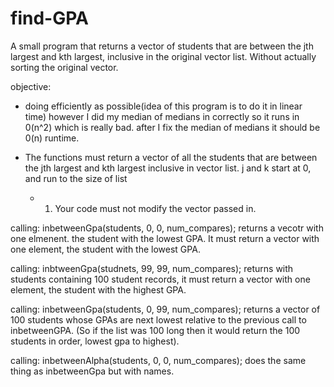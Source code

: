 # find-GPA
A small program that returns a vector of students that are between the jth largest and kth largest, inclusive in the original vector list. Without actually sorting the original vector.

objective:
  + doing efficiently as possible(idea of this program is to do it in linear time)
    however I did my median of medians in correctly so it runs in 0(n^2) which is really bad.
    after I fix the median of medians it should be 0(n) runtime.
  
  + The functions must return a vector of all the students that are between the jth largest
    and kth largest inclusive in vector list. j and k start at 0, and run to the size of list
    - 1. Your code must not modify the vector passed in.
   
   calling: inbetweenGpa(students, 0, 0, num_compares);
    returns a vecotr with one elmenent. the student with the lowest GPA.
    It must return a vector with one element, the student with the lowest GPA. 
    
  calling: inbtweenGpa(studnets, 99, 99, num_compares);
    returns with students containing 100 student records, it must return a vector
    with one element, the student with the highest GPA. 
    
  calling: inbetweenGpa(students, 0, 99, num_compares);
    returns a vector of 100 students whose GPAs are next lowest relative to the previous
    call to inbetweenGPA. (So if the list was 100 long then it would return the 100 students in order, lowest gpa to highest).

    
 calling: inbetweenAlpha(students, 0, 0, num_compares);
    does the same thing as inbetweenGpa but with names.

